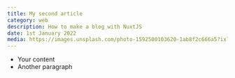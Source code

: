 ```yaml
---
title: My second article
category: web
description: How to make a blog with NuxtJS
date: 1st January 2022
media: https://images.unsplash.com/photo-1592500103620-1ab8f2c666a5?ixlib=rb-1.2.1&ixid=eyJhcHBfaWQiOjEyMDd9&auto=format&fit=crop&w=3000&q=80
---
```


- Your content
- Another paragraph